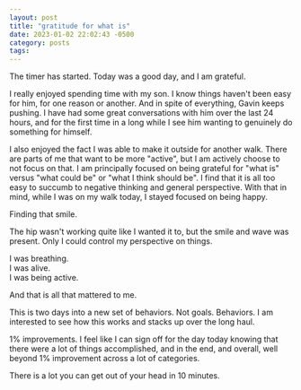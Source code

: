 ```yaml
---
layout: post
title: "gratitude for what is"
date: 2023-01-02 22:02:43 -0500
category: posts
tags:
---
```


The timer has started.
Today was a good day, and I am grateful.

I really enjoyed spending time with my son.
I know things haven't been easy for him, for one reason or another.
And in spite of everything, Gavin keeps pushing.
I have had some great conversations with him over the last 24 hours, and
for the first time in a long while I see him wanting to genuinely do something for himself.

I also enjoyed the fact I was able to make it outside for another walk.
There are parts of me that want to be more "active", but I am actively choose to not focus on that.
I am principally focused on being grateful for "what is" versus "what could be" or "what I think should be".
I find that it is all too easy to succumb to negative thinking and general perspective.
With that in mind, while I was on my walk today, I stayed focused on being happy.

Finding that smile.

The hip wasn't working quite like I wanted it to, but the smile and wave was present.
Only I could control my perspective on things.

I was breathing.  
I was alive.  
I was being active.

And that is all that mattered to me.

This is two days into a new set of behaviors. Not goals. Behaviors.
I am interested to see how this works and stacks up over the long haul.

1% improvements.
I feel like I can sign off for the day today knowing that there were a lot of things accomplished,
and in the end, and overall, well beyond 1% improvement across a lot of categories.

There is a lot you can get out of your head in 10 minutes.
